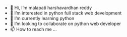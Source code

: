- 👋 Hi, I’m malapati harshavardhan reddy
- 👀 I’m interested in  python full stack web development 
- 🌱 I’m currently learning  python
- 💞️ I’m looking to collaborate on python web developer
- 📫 How to reach me ...

<!---
12367h/12367h is a ✨ special ✨ repository because its `README.md` (this file) appears on your GitHub profile.
You can click the Preview link to take a look at your changes.
--->
